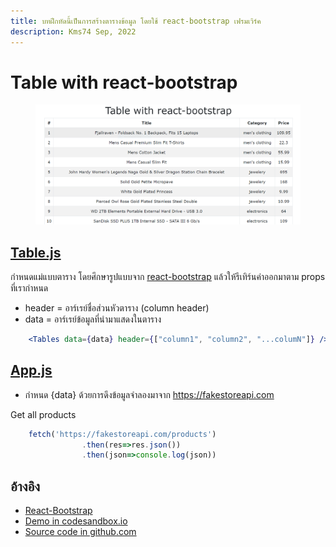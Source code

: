 ```yaml
---
title: บทฝึกหัดนี้เป็นการสร้างตารางข้อมูล โดยใช้ react-bootstrap เฟรมเวิร์ค
description: Kms74 Sep, 2022
---
```


# Table with react-bootstrap

<figure><img src="https://github.com/Komsan74/react-bootstrap-table/raw/main/assets/react-bootstrap-table.PNG" alt=""><figcaption></figcaption></figure>

## [Table.js](https://github.com/Komsan74/react-bootstrap-table/blob/main/src/component/Table.js)

กำหนดแม่แบบตาราง โดยศึกษารูปแบบจาก [react-bootstrap](https://react-bootstrap.github.io/components/table/) แล้วให้รีเทิร์นค่าออกมาตาม props ที่เรากำหนด

* header = อาร์เรย์ชื่อส่วนหัวตาราง (column header)
* data = อาร์เรย์ข้อมูลที่นำมาแสดงในตาราง

```jsx
    <Tables data={data} header={["column1", "column2", "...columN"]} />
```

## [App.js](https://github.com/Komsan74/react-bootstrap-table/blob/main/src/App.js)

* กำหนด {data} ด้วยการดึงข้อมูลจำลองมาจาก https://fakestoreapi.com

Get all products

```jsx
    fetch('https://fakestoreapi.com/products')
                .then(res=>res.json())
                .then(json=>console.log(json))
```

## อ้างอิง

* [React-Bootstrap](https://react-bootstrap.netlify.app/components/table/)
* [Demo in codesandbox.io](https://codesandbox.io/s/github/Komsan74/react-bootstrap-table)
* [Source code in github.com](https://github.com/Komsan74/react-bootstrap-table)
